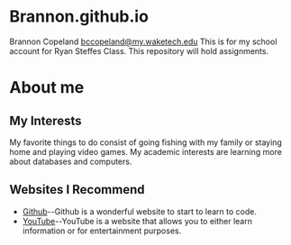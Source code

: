 # Brannon.github.io
Brannon Copeland
bccopeland@my.waketech.edu
This is for my school account for Ryan Steffes Class.
This repository will hold assignments.

# About me

## My Interests
My favorite things to do consist of going fishing with my family or staying home and playing video games.
My academic interests are learning more about databases and computers.
## Websites I Recommend
- [Github](https://github.com)--Github is a wonderful website to start to learn to code.
- [YouTube](www.youtube.com)--YouTube is a website that allows you to either learn information or for entertainment purposes.
